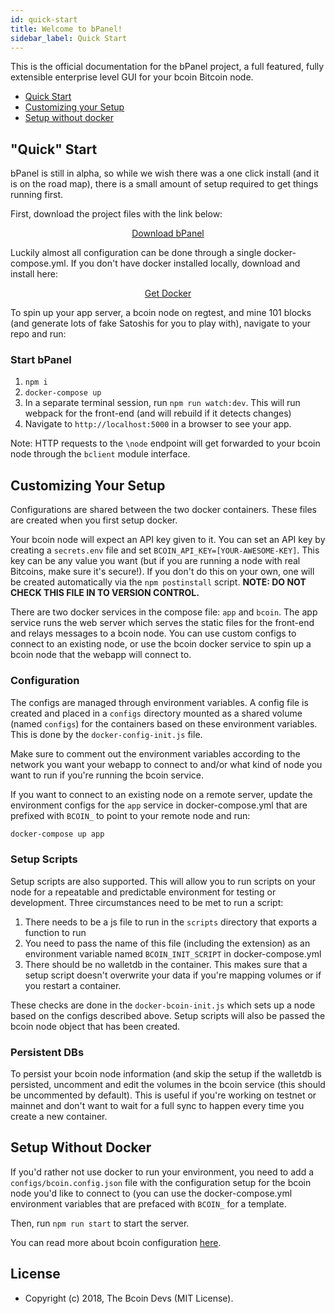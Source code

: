 ```yaml
---
id: quick-start
title: Welcome to bPanel!
sidebar_label: Quick Start
---
```


This is the official documentation for the bPanel project, a full featured, fully extensible enterprise level GUI for your bcoin Bitcoin node.

- [Quick Start](#quick-start)
- [Customizing your Setup](#customizing-your-setup)
- [Setup without docker](#setup-without-docker)

## "Quick" Start
bPanel is still in alpha, so while we wish there was a one click install (and it is on the road map), there is a small amount of setup required to get things running first.

First, download the project files with the link below:

<p style="text-align:center;">
  <a class="button" href="https://github.com/bcoin-org/bpanel/archive/master.zip">Download bPanel</a>
</p>

Luckily almost all configuration can be done through a single docker-compose.yml. If you don't have docker installed locally, download and install here:

<p style="text-align:center;">
  <a class="button" href="https://www.docker.com/get-docker">Get Docker</a>
</p>

To spin up your app server, a bcoin node on regtest, and mine 101 blocks (and generate lots of fake Satoshis for you to play with), navigate to your repo and run:

### Start bPanel
1. `npm i`
2. `docker-compose up`
3. In a separate terminal session, run `npm run watch:dev`. This will run webpack for the front-end (and will rebuild if it detects changes)
4. Navigate to `http://localhost:5000` in a browser to see your app.

Note: HTTP requests to the `\node` endpoint will get forwarded to your bcoin node through the `bclient` module interface.

## Customizing Your Setup
Configurations are shared between the two docker containers. These files are created when you first setup docker.

Your bcoin node will expect an API key given to it. You can set an API key by creating a `secrets.env` file and set `BCOIN_API_KEY=[YOUR-AWESOME-KEY]`. This key can be any value you want (but if you are running a node with real Bitcoins, make sure it's secure!). If you don't do this on your own, one will be created automatically via the `npm postinstall` script. __NOTE: DO NOT CHECK THIS FILE IN TO VERSION CONTROL.__

There are two docker services in the compose file: `app` and `bcoin`. The app service runs the web server which serves the static files for the front-end and relays messages to a bcoin node. You can use custom configs to connect to an existing node, or use the bcoin docker service to spin up a bcoin node that the webapp will connect to.

### Configuration

The configs are managed through environment variables. A config file is created and placed in a `configs` directory mounted as a shared volume (named `configs`) for the containers based on these environment variables. This is done by the `docker-config-init.js` file.

Make sure to comment out the environment variables according to the network you want your webapp to connect to and/or what kind of node you want to run if you're running the bcoin service.

If you want to connect to an existing node on a remote server, update the environment configs for the `app` service in docker-compose.yml that are prefixed with `BCOIN_` to point to your remote node and run:

```bash
docker-compose up app
```

### Setup Scripts
Setup scripts are also supported. This will allow you to run scripts on your node for a repeatable and predictable environment for testing or development.
Three circumstances need to be met to run a script:
1. There needs to be a js file to run in the `scripts` directory that exports a function to run
2. You need to pass the name of this file (including the extension) as an environment variable named `BCOIN_INIT_SCRIPT` in docker-compose.yml
3. There should be no walletdb in the container. This makes sure that a setup script doesn't overwrite your data if you're mapping volumes or if you restart a container.

These checks are done in the `docker-bcoin-init.js` which sets up a node based on the configs described above. Setup scripts will also be passed the bcoin node object that has been created.

### Persistent DBs
To persist your bcoin node information (and skip the setup if the walletdb is persisted, uncomment and edit the volumes in the bcoin service (this should be uncommented by default). This is useful if you're working on testnet or mainnet and don't want to wait for a full sync to happen every time you create a new container.

## Setup Without Docker
If you'd rather not use docker to run your environment, you need to add a `configs/bcoin.config.json` file with the configuration setup for the bcoin node you'd like to connect to (you can use the docker-compose.yml environment variables that are prefaced with `BCOIN_` for a template.

Then, run `npm run start` to start the server.

You can read more about bcoin configuration [here](https://github.com/bcoin-org/bcoin/blob/master/docs/Configuration.md).

## License

- Copyright (c) 2018, The Bcoin Devs (MIT License).

